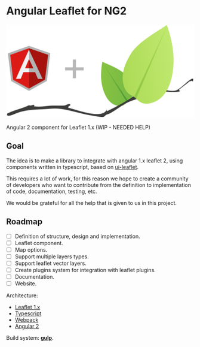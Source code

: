 # Angular Leaflet for NG2

![Angular Leaflet for NG2](logo.svg)

Angular 2 component for Leaflet 1.x (WIP - NEEDED HELP)

## Goal

The idea is to make a library to integrate with angular 1.x leaflet 2, using components written in typescript, based on [ui-leaflet](https://github.com/angular-ui/ui-leaflet).

This requires a lot of work, for this reason we hope to create a community of developers who want to contribute from the definition to implementation of code, documentation, testing, etc.

We would be grateful for all the help that is given to us in this project.

## Roadmap

- [ ] Definition of structure, design and implementation.
- [ ] Leaflet component.
- [ ] Map options.
- [ ] Support multiple layers types.
- [ ] Support leaflet vector layers.
- [ ] Create plugins system for integration with leaflet plugins.
- [ ] Documentation.
- [ ] Website.

Architecture:

* [Leaflet 1.x](http://leafletjs.com/)
* [Typescript](https://www.typescriptlang.org/docs/)
* [Webpack](http://webpack.github.io/docs/)
* [Angular 2](https://angular.io/)

Build system: **[gulp](http://gulpjs.com/)**.
